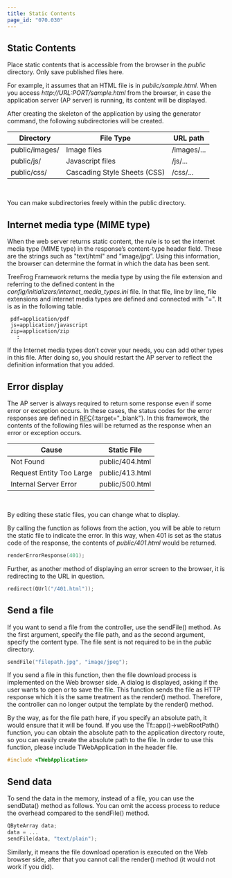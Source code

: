 ```yaml
---
title: Static Contents
page_id: "070.030"
---
```


## Static Contents

Place static contents that is accessible from the browser in the *public* directory. Only save published files here.

For example, it assumes that an HTML file is in *public/sample.html*. 
When you access *http://URL:PORT/sample.html* from the browser, in case the application server (AP server) is running, its content will be displayed.

After creating the skeleton of the application by using the generator command, the following subdirectories will be created.

<div class="table-div" markdown="1">

| Directory      | File Type                    | URL path    |
|----------------|------------------------------|-------------|
| public/images/ | Image files                  | /images/... |
| public/js/     | Javascript files             | /js/...     |
| public/css/    | Cascading Style Sheets (CSS) | /css/...    |

</div><br>

You can make subdirectories freely within the public directory.

## Internet media type (MIME type)

When the web server returns static content, the rule is to set the internet media type (MIME type) in the response’s content-type header field. These are the strings such as "text/html" and ”image/jpg”. Using this information, the browser can determine the format in which the data has been sent. 

TreeFrog Framework returns the media type by using the file extension and referring to the defined content in the *config/initializers/internet_media_types.ini* file. In that file, line by line, file extensions and internet media types are defined and connected with "=". It is as in the following table.

```
 pdf=application/pdf
 js=application/javascript
 zip=application/zip
   :
```

If the Internet media types don’t cover your needs, you can add other types in this file. After doing so, you should restart the AP server to reflect the definition information that you added.
   
## Error display

The AP server is always required to return some response even if some error or exception occurs. In these cases, the status codes for the error responses are defined in [RFC](http://www.ietf.org/rfc/rfc2616.txt){:target="_blank"}.
In this framework, the contents of the following files will be returned as the response when an error or exception occurs.

<div class="table-div" markdown="1">

| Cause                    | Static File     |
|--------------------------|-----------------|
| Not Found                | public/404.html |
| Request Entity Too Large | public/413.html |
| Internal Server Error    | public/500.html |

</div><br>

By editing these static files, you can change what to display.

By calling the function as follows from the action, you will be able to return the static file to indicate the error. In this way, when 401 is set as the status code of the response, the contents of *public/401.html* would be returned.

```c++
renderErrorResponse(401);
```

Further, as another method of displaying an error screen to the browser, it is redirecting to the URL in question.

```c++
redirect(QUrl("/401.html"));
```

## Send a file

If you want to send a file from the controller, use the sendFile() method. As the first argument, specify the file path, and as the second argument, specify the content type. The file sent is not required to be in the *public* directory.

```c++
sendFile("filepath.jpg", "image/jpeg");
```
 
If you send a file in this function, then the file download process is implemented on the Web browser side. A dialog is displayed, asking if the user wants to open or to save the file. This function sends the file as HTTP response which it is the same treatment as the render() method. Therefore, the controller can no longer output the template by the render() method.

By the way, as for the file path here, if you specify an absolute path, it would ensure that it will be found. If you use the Tf::app()->webRootPath() function, you can obtain the absolute path to the application directory route, so you can easily create the absolute path to the file. In order to use this function, please include TWebApplication in the header file. 

```c++
#include <TWebApplication>
``` 

## Send data

To send the data in the memory, instead of a file, you can use the sendData() method as follows. You can omit the access process to reduce the overhead compared to the sendFile() method. 

```c++
QByteArray data;
data = ...
sendFile(data, "text/plain");
``` 
 
Similarly, it means the file download operation is executed on the Web browser side, after that you cannot call the render() method (it would not work if you did).